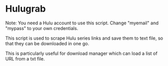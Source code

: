 # Hulugrab

Note: You need a Hulu account to use this script. Change "myemail" and "mypass" to your own credentials.

This script is used to scrape Hulu series links and save them to text file, so that they can be downloaded in one go. 

This is particularly useful for download manager which can load a list of URL from a txt file.